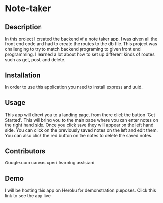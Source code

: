 # Note-taker

## Description
In this project I created the backend of a note taker app. I was given all the front end code and had to create the routes to the db file. This project was challenging to try to match backend programing to given front end programming. I learned a lot about how to set up different kinds of routes such as get, post, and delete.

## Installation 
In order to use this application you need to install express and uuid. 

## Usage
This app will direct you to a landing page, from there click the button 'Get Started'. This will bring you to the main page where you can enter notes on the right hand side. Once you click save they will appear on the left hand side. You can click on the previously saved notes on the left and edit them. You can also click the red button on the notes to delete the saved notes.

## Contributors
Google.com 
canvas xpert learning assistant

## Demo
I will be hosting this app on Heroku for demonstration purposes. Click this link to see the app live 